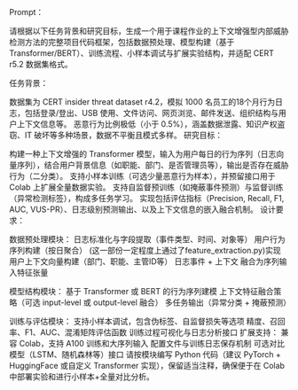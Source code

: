 Prompt：

请根据以下任务背景和研究目标，生成一个用于课程作业的上下文增强型内部威胁检测方法的完整项目代码框架，包括数据预处理、模型构建（基于 Transformer/BERT）、训练流程、小样本调试与扩展实验结构，并适配 CERT r5.2 数据集格式。

任务背景：

数据集为 CERT insider threat dataset r4.2，模拟 1000 名员工的18个月行为日志，包括登录/登出、USB 使用、文件访问、网页浏览、邮件发送、组织结构与用户上下文信息等。
恶意行为比例极低（小于 0.5%），涵盖数据泄露、知识产权盗窃、IT 破坏等多种场景，数据不平衡且模式多样。
研究目标：

构建一种上下文增强的 Transformer 模型，输入为用户每日的行为序列（日志向量序列），结合用户背景信息（如职能、部门、是否管理员等），输出是否存在威胁行为（二分类）。
支持小样本训练（可选少量恶意行为样本），并预留接口用于 Colab 上扩展全量数据实验。
支持自监督预训练（如掩蔽事件预测）与监督训练（异常检测标签），构成多任务学习。
实现包括评估指标（Precision, Recall, F1, AUC, VUS-PR）、日志级别预测输出、以及上下文信息的嵌入融合机制。
设计要求：

数据预处理模块：
日志标准化与字段提取（事件类型、时间、对象等）
用户行为序列构建（按日聚合）
(这一部份一定程度上通过了feature_extraction.py)实现
用户上下文向量构建（部门、职能、主管ID等）
日志事件 + 上下文 融合为序列输入特征张量

模型结构模块：
基于 Transformer 或 BERT 的行为序列建模
上下文特征融合策略（可选 input-level 或 output-level 融合）
多任务输出（异常分类 + 掩蔽预测）

训练与评估模块：
支持小样本调试，包含伪标签、自监督损失等选项
精度、召回率、F1、AUC、混淆矩阵评估函数
训练过程可视化与日志分析接口
扩展支持：
兼容 Colab，支持 A100 训练和大序列输入
配置文件与训练日志保存机制
可选对比模型（LSTM、随机森林等）接口
请按模块编写 Python 代码（建议 PyTorch + HuggingFace 或自定义 Transformer 实现），保留适当注释，确保便于在 Colab 中部署实验和进行小样本+全量对比分析。